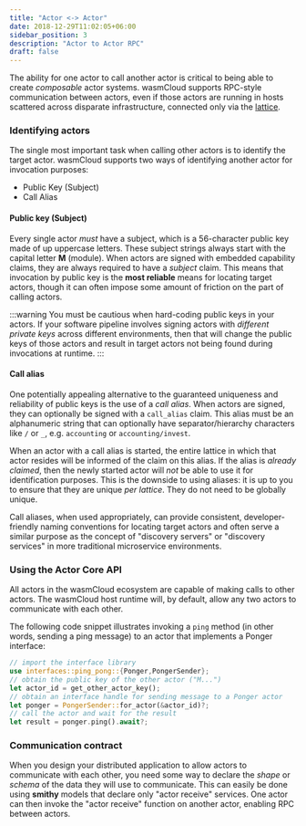 ```yaml
---
title: "Actor <-> Actor"
date: 2018-12-29T11:02:05+06:00
sidebar_position: 3
description: "Actor to Actor RPC"
draft: false
---
```



The ability for one actor to call another actor is critical to being able to create _composable_ actor systems. wasmCloud supports RPC-style communication between actors, even if those actors are running in hosts scattered across disparate infrastructure, connected only via the [lattice](/docs/reference/glossary#lattice).

### Identifying actors

The single most important task when calling other actors is to identify the target actor. wasmCloud supports two ways of identifying another actor for invocation purposes:

- Public Key (Subject)
- Call Alias

#### Public key (Subject)

Every single actor _must_ have a subject, which is a 56-character public key made of up uppercase letters. These subject strings always start with the capital letter **M** (module). When actors are signed with embedded capability claims, they are always required to have a _subject_ claim. This means that invocation by public key is the **most reliable** means for locating target actors, though it can often impose some amount of friction on the part of calling actors.

:::warning
You must be cautious when hard-coding public keys in your actors. If your software pipeline involves signing actors with _different private keys_ across different environments, then that will change the public keys of those actors and result in target actors not being found during invocations at runtime.
:::

#### Call alias

One potentially appealing alternative to the guaranteed uniqueness and reliability of public keys is the use of a _call alias_. When actors are signed, they can optionally be signed with a `call_alias` claim. This alias must be an alphanumeric string that can optionally have separator/hierarchy characters like `/` or `_`, e.g. `accounting` or `accounting/invest`.

When an actor with a call alias is started, the entire lattice in which that actor resides will be informed of the claim on this alias. If the alias is _already claimed_, then the newly started actor will _not_ be able to use it for identification purposes. This is the downside to using aliases: it is up to you to ensure that they are unique _per lattice_. They do not need to be globally unique.

Call aliases, when used appropriately, can provide consistent, developer-friendly naming conventions for locating target actors and often serve a similar purpose as the concept of "discovery servers" or "discovery services" in more traditional microservice environments.

### Using the Actor Core API

All actors in the wasmCloud ecosystem are capable of making calls to other actors. The wasmCloud host runtime will, by default, allow any two actors to communicate with each other.

The following code snippet illustrates invoking a `ping` method (in other words, sending a ping message) to an actor that implements a Ponger interface:

```rust
// import the interface library
use interfaces::ping_pong::{Ponger,PongerSender};
// obtain the public key of the other actor ("M...")
let actor_id = get_other_actor_key();
// obtain an interface handle for sending message to a Ponger actor
let ponger = PongerSender::for_actor(&actor_id)?;
// call the actor and wait for the result
let result = ponger.ping().await?;
```

### Communication contract

When you design your distributed application to allow actors to communicate with each other, you need some way to declare the _shape_ or _schema_ of the data they will use to communicate. This can easily be done using **smithy** models that declare only "actor receive" services. One actor can then invoke the "actor receive" function on another actor, enabling RPC between actors.
